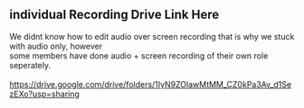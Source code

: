 ## individual Recording Drive Link Here <br>
We didnt know how to edit audio over screen recording that is why we stuck with audio only, however<br>
some members have done audio + screen recording of their own role seperately.
<br>
<br>
https://drive.google.com/drive/folders/1IyN9ZOlawMtMM_CZ0kPa3Av_d1SezEXo?usp=sharing
